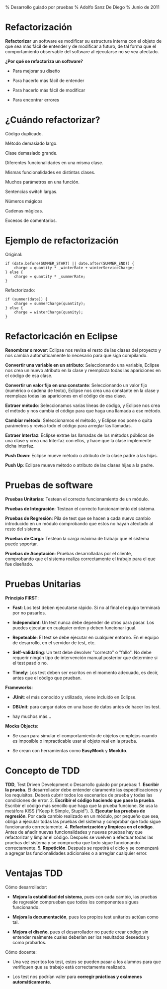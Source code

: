 % Desarrollo guiado por pruebas
% Adolfo Sanz De Diego
% Junio de 2011

# Refactorización

**Refactorizar** un software es modificar su estructura interna
con el objeto de que sea más fácil de entender y de modificar a futuro,
de tal forma que el comportamiento observable del software al ejecutarse
no se vea afectado.

**¿Por qué se refactoriza un software?**

-  Para mejorar su diseño

-  Para hacerlo más fácil de entender

-  Para hacerlo más fácil de modificar

-  Para encontrar errores

# ¿Cuándo refactorizar?

Código duplicado.

Método demasiado largo.

Clase demasiado grande.

Diferentes funcionalidades en una misma clase.

Mismas funcionalidades en distintas clases.

Muchos parámetros en una función.

Sentencias switch largas.

Números mágicos

Cadenas mágicas.

Excesos de comentarios.

# Ejemplo de refactorización

Original:

~~~~~~~~~~~~~~~~~~~~~~~~~~~~~~~~~~~~~~~~~~~~~~~~~~~~~~~~~~~~~~~~~~~~~~~~~~~~~~~~
if (date.before(SUMMER_START) || date.after(SUMMER_END)) {
    charge = quantity * _winterRate + winterServiceCharge;
} else {
    charge = quantity * _summerRate;
}
~~~~~~~~~~~~~~~~~~~~~~~~~~~~~~~~~~~~~~~~~~~~~~~~~~~~~~~~~~~~~~~~~~~~~~~~~~~~~~~~

Refactorizado:

~~~~~~~~~~~~~~~~~~~~~~~~~~~~~~~~~~~~~~~~~~~~~~~~~~~~~~~~~~~~~~~~~~~~~~~~~~~~~~~~
if (summer(date)) {
    charge = summerCharge(quantity);
} else {
    charge = winterCharge(quanity);
}
~~~~~~~~~~~~~~~~~~~~~~~~~~~~~~~~~~~~~~~~~~~~~~~~~~~~~~~~~~~~~~~~~~~~~~~~~~~~~~~~

# Refactoricación en Eclipse

**Renombrar o mover**: Eclipse nos revisa el resto de las clases
del proyecto y nos cambia automáticamente lo necesario para que siga compilando.

**Convertir una variable en un atributo**: Seleccionando
una variable, Eclipse nos crea un nuevo atributo en la clase
y reemplaza todas las apariciones en el código de esa clase.

**Convertir un valor fijo en una constante**: Seleccionando
un valor fijo (numérico o cadena de texto), Eclipse nos crea una constante en la clase
y reemplaza todas las apariciones en el código de esa clase.

**Extraer método**: Seleccionamos varias líneas de código, y Eclipse nos crea
el método y nos cambia el código para que haga una llamada a ese método.

**Cambiar método**: Seleccionamos el método, y Eclipse nos pone o quita parámetros
y revisa todo el código para arreglar las llamadas.

**Extraer Interfaz**: Eclipse extrae las llamadas de los métodos públicos de una clase
y crea una Interfaz con ellos, y hace que la clase implemente dicha interfaz.

**Push Down**: Eclipse mueve método o atributo de la clase padre a las hijas.

**Push Up**: Eclipse mueve método o atributo de las clases hijas a la padre.

# Pruebas de software

**Pruebas Unitarias**: Testean el correcto funcionamiento de un módulo.

**Pruebas de Integración**: Testean el correcto funcionamiento del sistema.

**Pruebas de Regresión**: Pila de test que se hacen a cada nuevo cambio introducido
en un módulo comprobando que estos no hayan afectado al resto del sistema.

**Pruebas de Carga**: Testean la carga máxima de trabajo que el sistema
puede soportar.

**Pruebas de Aceptación**: Pruebas desarrolladas por el cliente, comprobando
que el sistema realiza correctamente el trabajo para el que fue diseñado.

# Pruebas Unitarias

**Principio FIRST**:

-  **Fast**: Los test deben ejecutarse rápido.
    Si no al final el equipo terminará por no pasarlos.

-  **Independant**: Un test nunca debe depender de otros para pasar.
    Los puedes ejecutar en cualquier orden y deben funcionar igual.

-  **Repeteable**: El test se debe ejecutar en cualquier entorno.
    En el equipo de desarrollo, en el servidor de test, etc.

-  **Self-validating**: Un test debe devolver "correcto" o "fallo". No debe
    requerir ningún tipo de intervención manual posterior que determine si el test pasó o no.

-  **Timely**: Los test deben ser escritos en el momento adecuado,
    es decir, antes que el código que prueban.

**Frameworks**:

-  **JUnit**: el más conocido y utilizado, viene incluido en Eclipse.

-  **DBUnit**: para cargar datos en una base de datos antes de hacer los test.

-  hay muchos más...

**Mocks Objects**:

-  Se usan para simular el comportamiento de objetos complejos
    cuando es imposible o impracticable usar al objeto real en la prueba.

-  Se crean con herramientas como **EasyMock** y **Mockito**.

# Concepto de TDD

**TDD**, Test Driven Development o Desarrollo guiado por pruebas:
    1. **Escribir la prueba**. El desarrollador debe entender claramente
    las especificaciones y los requisitos. Deberá cubrir
    todos los escenarios de prueba y todas las condiciones de error.
    2. **Escribir el código haciendo que pase la prueba**. Escribir el código 
    más sencillo que haga que la prueba funcione.
    Se usa la metáfora KISS (”Keep It Simple, Stupid”).
    3. **Ejecutar las pruebas de regresión**. Por cada cambio realizado en un módulo, 
    por pequeño que sea, obliga a ejecutar todas las pruebas del sistema y
    comprobar que todo sigue funcionando correctamente.
    4. **Refactorización y limpieza en el código**. Antes de añadir nuevas 
    funcionalidades y nuevas pruebas hay que refactorizar y limpiar el código.
    Después se vuelven a efectuar todas las pruebas del sistema y
    se comprueba que todo sigue funcionando correctamente.
    5. **Repetición**. Después se repetirá el ciclo y se comenzará a agregar
    las funcionalidades adicionales o a arreglar cualquier error.

# Ventajas TDD

Cómo desarrollador:

-  **Mejora la estabilidad del sistema**, pues con cada cambio,
    las pruebas de regresión comprueban que todos los componentes sigues funcionando.

-  **Mejora la documentación**, pues los propios test unitarios actúan como tal.

-  **Mejora el diseño**, pues el desarrollador no puede crear código sin entender
    realmente cuales deberían ser los resultados deseados y como probarlos.

Cómo docente:

-  Una vez escritos los test, estos se pueden pasar a los alumnos para que
    verifiquen que su trabajo está correctamente realizado.

-  Los test nos podrían valer para **corregir prácticas y exámenes automáticamente**.
    
